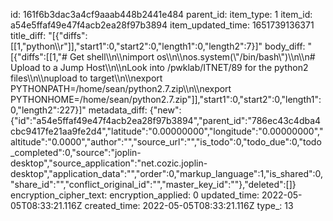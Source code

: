 id: 161f6b3dac3a4cf9aaab448b2441e484
parent_id: 
item_type: 1
item_id: a54e5ffaf49e47f4acb2ea28f97b3894
item_updated_time: 1651739136371
title_diff: "[{\"diffs\":[[1,\"python\\\r\"]],\"start1\":0,\"start2\":0,\"length1\":0,\"length2\":7}]"
body_diff: "[{\"diffs\":[[1,\"# Get shell\\\n\\\nimport os\\\n\\\nos.system(\\\"/bin/bash\\\")\\\n\\\n# Upload to a Jump Host\\\n\\\nLook into /pwklab/ITNET/89 for the python2 files\\\n\\\nupload to target\\\n\\\nexport PYTHONPATH=/home/sean/python2.7.zip\\\n\\\nexport PYTHONHOME=/home/sean/python2.7.zip\"]],\"start1\":0,\"start2\":0,\"length1\":0,\"length2\":227}]"
metadata_diff: {"new":{"id":"a54e5ffaf49e47f4acb2ea28f97b3894","parent_id":"786ec43c4dba4cbc9417fe21aa9fe2d4","latitude":"0.00000000","longitude":"0.00000000","altitude":"0.0000","author":"","source_url":"","is_todo":0,"todo_due":0,"todo_completed":0,"source":"joplin-desktop","source_application":"net.cozic.joplin-desktop","application_data":"","order":0,"markup_language":1,"is_shared":0,"share_id":"","conflict_original_id":"","master_key_id":""},"deleted":[]}
encryption_cipher_text: 
encryption_applied: 0
updated_time: 2022-05-05T08:33:21.116Z
created_time: 2022-05-05T08:33:21.116Z
type_: 13